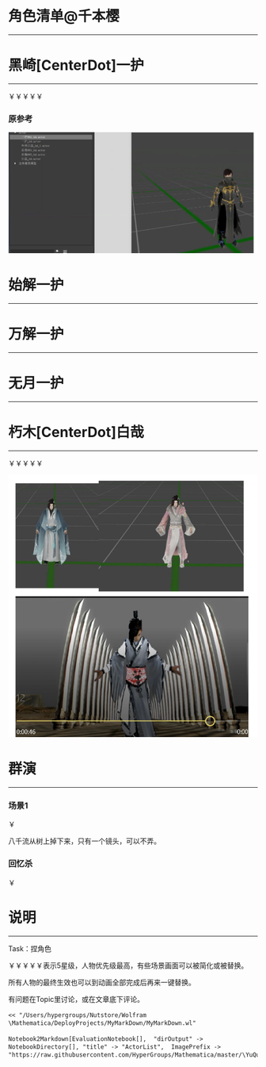 # 角色清单@千本樱
---


# 黑崎\[CenterDot]一护
---


￥￥￥￥￥

### 原参考




![OutputCell](ActorList/resource/ActorList_6.jpg)

# 始解一护
---


# 万解一护
---


# 无月一护
---


# 朽木\[CenterDot]白哉
---


￥￥￥￥￥

![OutputCell](ActorList/resource/ActorList_12.jpg)

# 群演
---


### 场景1


￥

八千流从树上掉下来，只有一个镜头，可以不弄。

### 回忆杀


￥

# 说明
---


Task：捏角色

￥￥￥￥￥表示5星级，人物优先级最高，有些场景画面可以被简化或被替换。

所有人物的最终生效也可以到动画全部完成后再来一键替换。

有问题在Topic里讨论，或在文章底下评论。

    << "/Users/hypergroups/Nutstore/Wolfram \Mathematica/DeployProjects/MyMarkDown/MyMarkDown.wl"

    Notebook2Markdown[EvaluationNotebook[],  "dirOutput" -> NotebookDirectory[], "title" -> "ActorList",  ImagePrefix -> "https://raw.githubusercontent.com/HyperGroups/Mathematica/master/\YuQue/MovieEditor/MV@FightingSakura2019/"]